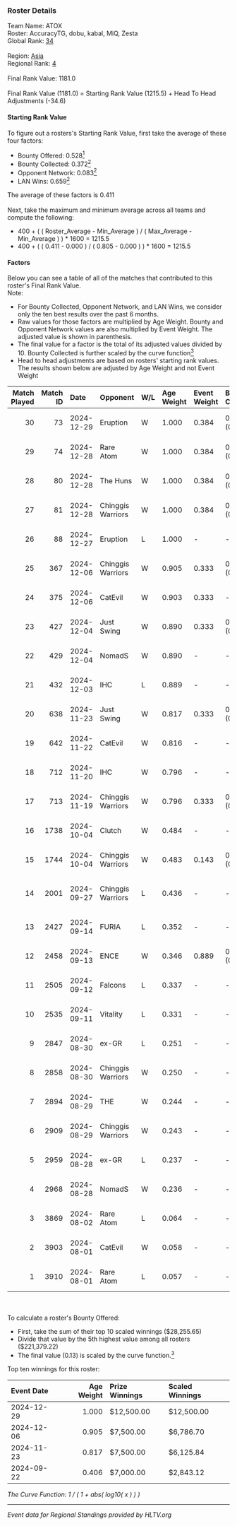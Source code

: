 ### Roster Details<br />
Team Name: ATOX<br />
Roster: AccuracyTG, dobu, kabal, MiQ, Zesta<br />
Global Rank: [34](../../standings_global_2025_01_20.md)<br />
<br />
Region: [Asia]( ../../standings_asia_2025_01_20.md)<br />
Regional Rank: [4]( ../../standings_asia_2025_01_20.md)<br />
<br />
Final Rank Value:  1181.0<br />
<br />
Final Rank Value (1181.0) = Starting Rank Value (1215.5) + Head To Head Adjustments (-34.6)<br />

#### Starting Rank Value<br />
To figure out a rosters's Starting Rank Value, first take the average of these four factors:<br />
- Bounty Offered: 0.528[<sup>1</sup>](#table2)
- Bounty Collected: 0.372[<sup>2</sup>](#table1)
- Opponent Network: 0.083[<sup>2</sup>](#table1)
- LAN Wins: 0.659[<sup>2</sup>](#table1)

The average of these factors is 0.411<br />
<br />
Next, take the maximum and minimum average across all teams and compute the following:<br />
- 400 + ( ( Roster_Average - Min_Average ) / ( Max_Average - Min_Average ) ) * 1600 = 1215.5
- 400 + ( ( 0.411 - 0.000 ) / ( 0.805 - 0.000 ) ) * 1600 = 1215.5


#### Factors<br />
Below you can see a table of all of the matches that contributed to this roster's Final Rank Value.<br />
Note:<br />

- For Bounty Collected, Opponent Network, and LAN Wins, we consider only the ten best results over the past 6 months.
- Raw values for those factors are multiplied by Age Weight. Bounty and Opponent Network values are also multiplied by Event Weight. The adjusted value is shown in parenthesis.
- The final value for a factor is the total of its adjusted values divided by 10. Bounty Collected is further scaled by the curve function[<sup>3</sup>](#curveFunction)
- Head to head adjustments are based on rosters' starting rank values. The results shown below are adjusted by Age Weight and not Event Weight
<span id="table1"></span><br />


| Match Played | Match ID | Date       | Opponent          | W/L | Age Weight | Event Weight | Bounty Collected | Opponent Network | LAN Wins  | H2H Adj. | Roster                               |
| -: | -: | :- | :- | :- | :- | :- | :- | :- | :- | -: | :- |
|           30 |       73 | 2024-12-29 | Eruption          | W   | 1.000      | 0.384        | 0.027 (0.010)    | 0.153 (0.059)    | 1 (1.000) |     8.39 | AccuracyTG, dobu, kabal, MiQ, Zesta  |
|           29 |       74 | 2024-12-28 | Rare Atom         | W   | 1.000      | 0.384        | 0.060 (0.023)    | 0.262 (0.101)    | 1 (1.000) |     8.46 | AccuracyTG, dobu, kabal, MiQ, Zesta  |
|           28 |       80 | 2024-12-28 | The Huns          | W   | 1.000      | 0.384        | 0.056 (0.022)    | 0.359 (0.138)    | 1 (1.000) |     7.53 | AccuracyTG, dobu, kabal, MiQ, Zesta  |
|           27 |       81 | 2024-12-28 | Chinggis Warriors | W   | 1.000      | 0.384        | 0.039 (0.015)    | 0.312 (0.120)    | 1 (1.000) |     4.25 | AccuracyTG, dobu, kabal, MiQ, Zesta  |
|           26 |       88 | 2024-12-27 | Eruption          | L   | 1.000      | -            | -                | -                | -         |   -23.50 | AccuracyTG, dobu, kabal, MiQ, Zesta  |
|           25 |      367 | 2024-12-06 | Chinggis Warriors | W   | 0.905      | 0.333        | 0.039 (0.012)    | 0.312 (0.094)    | 0 (0.000) |     3.76 | AccuracyTG, dobu, kabal, MiQ, Zesta  |
|           24 |      375 | 2024-12-06 | CatEvil           | W   | 0.903      | 0.333        | -                | 0.150 (0.045)    | 0 (0.000) |     1.24 | AccuracyTG, dobu, kabal, MiQ, Zesta  |
|           23 |      427 | 2024-12-04 | Just Swing        | W   | 0.890      | 0.333        | 0.009 (0.003)    | 0.169 (0.050)    | 0 (0.000) |     2.27 | AccuracyTG, dobu, kabal, MiQ, Zesta  |
|           22 |      429 | 2024-12-04 | NomadS            | W   | 0.890      | -            | -                | -                | -         |     0.37 | AccuracyTG, dobu, kabal, MiQ, Zesta  |
|           21 |      432 | 2024-12-03 | IHC               | L   | 0.889      | -            | -                | -                | -         |   -25.93 | AccuracyTG, dobu, kabal, MiQ, Zesta  |
|           20 |      638 | 2024-11-23 | Just Swing        | W   | 0.817      | 0.333        | 0.009 (0.003)    | 0.169 (0.046)    | -         |     1.97 | AccuracyTG, dobu, kabal, MiQ, Zesta  |
|           19 |      642 | 2024-11-22 | CatEvil           | W   | 0.816      | -            | -                | -                | -         |     0.82 | AccuracyTG, dobu, kabal, MiQ, Zesta  |
|           18 |      712 | 2024-11-20 | IHC               | W   | 0.796      | -            | -                | -                | -         |     1.63 | AccuracyTG, dobu, kabal, MiQ, Zesta  |
|           17 |      713 | 2024-11-19 | Chinggis Warriors | W   | 0.796      | 0.333        | 0.039 (0.010)    | 0.312 (0.083)    | -         |     3.80 | AccuracyTG, dobu, kabal, MiQ, Zesta  |
|           16 |     1738 | 2024-10-04 | Clutch            | W   | 0.484      | -            | -                | -                | 1 (0.484) |     0.50 | cool4st, dobu, kabal, MiQ, yAmi      |
|           15 |     1744 | 2024-10-04 | Chinggis Warriors | W   | 0.483      | 0.143        | 0.039 (0.003)    | -                | 1 (0.483) |     2.80 | cool4st, dobu, kabal, MiQ, yAmi      |
|           14 |     2001 | 2024-09-27 | Chinggis Warriors | L   | 0.436      | -            | -                | -                | -         |   -12.95 | dobu, FlyNN, kabal, MiQ, yAmi        |
|           13 |     2427 | 2024-09-14 | FURIA             | L   | 0.352      | -            | -                | -                | -         |    -1.20 | Annihilation, dobu, kabal, MiQ, yAmi |
|           12 |     2458 | 2024-09-13 | ENCE              | W   | 0.346      | 0.889        | 0.336 (0.103)    | 0.323 (0.099)    | 1 (0.346) |     4.81 | Annihilation, dobu, kabal, MiQ, yAmi |
|           11 |     2505 | 2024-09-12 | Falcons           | L   | 0.337      | -            | -                | -                | -         |    -8.02 | Annihilation, dobu, kabal, MiQ, yAmi |
|           10 |     2535 | 2024-09-11 | Vitality          | L   | 0.331      | -            | -                | -                | -         |    -0.36 | Annihilation, dobu, kabal, MiQ, yAmi |
|            9 |     2847 | 2024-08-30 | ex-GR             | L   | 0.251      | -            | -                | -                | -         |    -7.31 | Annihilation, dobu, kabal, MiQ, yAmi |
|            8 |     2858 | 2024-08-30 | Chinggis Warriors | W   | 0.250      | -            | -                | -                | -         |     0.42 | Annihilation, dobu, kabal, MiQ, yAmi |
|            7 |     2894 | 2024-08-29 | THE               | W   | 0.244      | -            | -                | -                | -         |     0.15 | Annihilation, dobu, kabal, MiQ, yAmi |
|            6 |     2909 | 2024-08-29 | Chinggis Warriors | W   | 0.243      | -            | -                | -                | -         |     1.20 | Annihilation, dobu, kabal, MiQ, yAmi |
|            5 |     2959 | 2024-08-28 | ex-GR             | L   | 0.237      | -            | -                | -                | -         |    -6.93 | Annihilation, dobu, kabal, MiQ, yAmi |
|            4 |     2968 | 2024-08-28 | NomadS            | W   | 0.236      | -            | -                | -                | -         |     0.12 | Annihilation, dobu, kabal, MiQ, yAmi |
|            3 |     3869 | 2024-08-02 | Rare Atom         | L   | 0.064      | -            | -                | -                | -         |    -1.52 | Annihilation, dobu, kabal, MiQ, yAmi |
|            2 |     3903 | 2024-08-01 | CatEvil           | W   | 0.058      | -            | -                | -                | -         |     0.04 | Annihilation, dobu, kabal, MiQ, yAmi |
|            1 |     3910 | 2024-08-01 | Rare Atom         | L   | 0.057      | -            | -                | -                | -         |    -1.37 | Annihilation, dobu, kabal, MiQ, yAmi |

<br />
<span id="table2"></span><br />
To calculate a roster's Bounty Offered:<br />

- First, take the sum of their top 10 scaled winnings ($28,255.65)
- Divide that value by the 5th highest value among all rosters ($221,379.22)
- The final value (0.13) is scaled by the curve function.[<sup>3</sup>](#curveFunction)

Top ten winnings for this roster:<br />

| Event Date | Age Weight | Prize Winnings | Scaled Winnings |
| :- | -: | :- | :- |
| 2024-12-29 |      1.000 | $12,500.00     | $12,500.00      |
| 2024-12-06 |      0.905 | $7,500.00      | $6,786.70       |
| 2024-11-23 |      0.817 | $7,500.00      | $6,125.84       |
| 2024-09-22 |      0.406 | $7,000.00      | $2,843.12       |


<span id="curveFunction"></span>_The Curve Function: 1 / ( 1 + abs( log10( x ) ) )_<br />

---
_Event data for Regional Standings provided by HLTV.org_<br />
